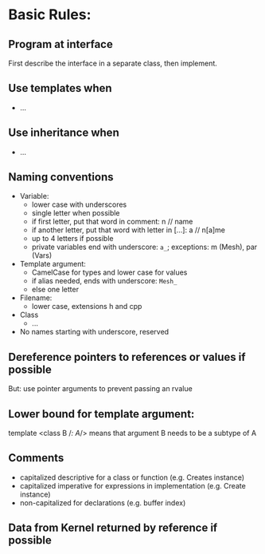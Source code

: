 # Basic Rules:

## Program at interface
First describe the interface in a separate class, then implement.

## Use templates when
- ...

## Use inheritance when
- ...

## Naming conventions
* Variable:
  - lower case with underscores
  - single letter when possible
  - if first letter, put that word in comment: n // name
  - if another letter, put that word with letter in [...]: a // n[a]me
  - up to 4 letters if possible
  - private variables end with underscore: `a_`;
    exceptions: m (Mesh), par (Vars)
* Template argument:
  - CamelCase for types and lower case for values
  - if alias needed, ends with underscore: `Mesh_`
  - else one letter
* Filename:
  - lower case, extensions h and cpp
* Class
  - ...
* No names starting with underscore, reserved

## Dereference pointers to references or values if possible
But: use pointer arguments to prevent passing an rvalue

## Lower bound for template argument:
  template <class B /*: A*/>
means that argument B needs to be a subtype of A
 
## Comments
- capitalized descriptive for a class or function 
  (e.g. Creates instance)
- capitalized imperative for expressions in implementation 
  (e.g. Create instance)
- non-capitalized for declarations 
  (e.g. buffer index)

## Data from Kernel returned by reference if possible



